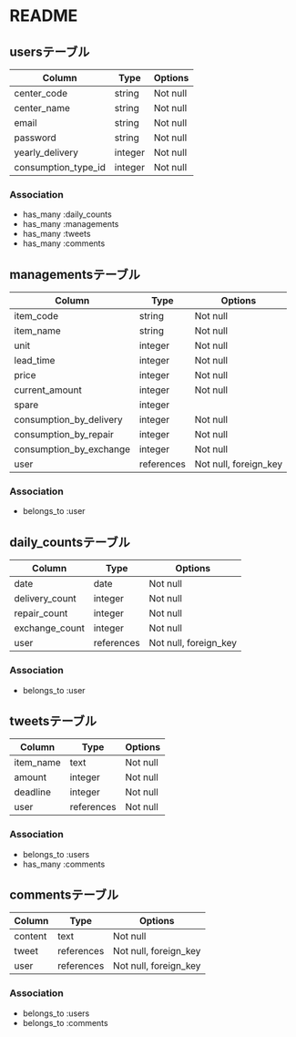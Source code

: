 # README

## usersテーブル

| Column              | Type       | Options                        |
| ------------------- | ---------- | ------------------------------ |
| center_code         | string     | Not null                       |
| center_name         | string     | Not null                       |
| email               | string     | Not null                       |
| password            | string     | Not null                       |
| yearly_delivery     | integer    | Not null                       |
| consumption_type_id | integer    | Not null                       |

### Association
- has_many   :daily_counts
- has_many   :managements
- has_many   :tweets
- has_many   :comments


## managementsテーブル

| Column                  | Type       | Options               |
| ----------------------- | ---------- | --------------------- |
| item_code               | string     | Not null              |
| item_name               | string     | Not null              |
| unit                    | integer    | Not null              |
| lead_time               | integer    | Not null              |
| price                   | integer    | Not null              |
| current_amount          | integer    | Not null              |
| spare                   | integer    |                       |
| consumption_by_delivery | integer    | Not null              |
| consumption_by_repair   | integer    | Not null              |
| consumption_by_exchange | integer    | Not null              |
| user                    | references | Not null, foreign_key |

### Association
- belongs_to :user


## daily_countsテーブル

| Column            | Type       | Options                        |
| ----------------- | ---------- | ------------------------------ |
| date              | date       | Not null                       |
| delivery_count    | integer    | Not null                       |
| repair_count      | integer    | Not null                       |
| exchange_count    | integer    | Not null                       |
| user              | references | Not null, foreign_key          |

### Association
- belongs_to :user


## tweetsテーブル

| Column            | Type       | Options                        |
| ----------------- | ---------- | ------------------------------ |
| item_name         | text       | Not null                       |
| amount            | integer    | Not null                       |
| deadline          | integer    | Not null                       |
| user              | references | Not null                       |

### Association
- belongs_to :users
- has_many   :comments


## commentsテーブル

| Column     | Type       | Options                        |
| ------     | ---------- | ------------------------------ |
| content    | text       | Not null                       |
| tweet      | references | Not null, foreign_key          |
| user       | references | Not null, foreign_key          |

### Association
- belongs_to :users
- belongs_to :comments